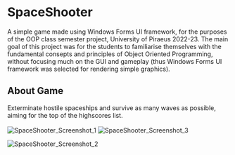 # SpaceShooter

A simple game made using Windows Forms UI framework, for the purposes of the OOP class semester project, University of Piraeus 2022-23. The main goal of this project was for the students to familiarise themselves with the fundamental consepts and principles of Object Oriented Programming, without focusing much on the GUI and gameplay (thus Windows Forms UI framework was selected for rendering simple graphics).

## About Game

Exterminate hostile spaceships and survive as many waves as possible, aiming for the top of the highscores list. <br><br>
![SpaceShooter_Screenshot_1](https://github.com/gmarma23/SpaceShooter/assets/100040302/bb6a3a34-4561-463c-b5c3-5638605eef57)  ![SpaceShooter_Screenshot_3](https://github.com/gmarma23/SpaceShooter/assets/100040302/979ee6c8-b502-4f6f-813e-238bffdf3d91)

![SpaceShooter_Screenshot_2](https://github.com/gmarma23/SpaceShooter/assets/100040302/fc8bea7e-1445-4602-9741-ea593c9a59d9)
